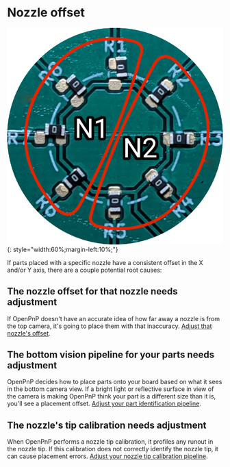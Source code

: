 # Nozzle offset

![parts placed with a consistent global offset for only one nozzle](img/nozzle-offset.webp){: style="width:60%;margin-left:10%;"}

If parts placed with a specific nozzle have a consistent offset in the X and/or Y axis, there are a couple potential root causes:

## The nozzle offset for that nozzle needs adjustment

If OpenPnP doesn't have an accurate idea of how far away a nozzle is from the top camera, it's going to place them with that inaccuracy. [Adjust that nozzle's offset](/openpnp/calibration/6-nozzle-offset).

## The bottom vision pipeline for your parts needs adjustment

OpenPnP decides how to place parts onto your board based on what it sees in the bottom camera view. If a bright light or reflective surface in view of the camera is making OpenPnP think your part is a different size than it is, you'll see a placement offset. [Adjust your part identification pipeline](/openpnp/vision-pipeline-adjustment/5).

## The nozzle's tip calibration needs adjustment

When OpenPnP performs a nozzle tip calibration, it profiles any runout in the nozzle tip. If this calibration does not correctly identify the nozzle tip, it can cause placement errors. [Adjust your nozzle tip calibration pipeline](/openpnp/vision-pipeline-adjustment/4-nozzle-calibration-pipeline/).
